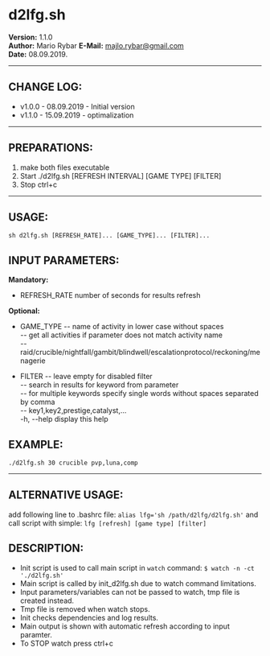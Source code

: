 #  d2lfg.sh 
                       
 **Version:** 1.1.0           
**Author:** Mario Rybar 
**E-Mail:** majlo.rybar@gmail.com         
 **Date:** 08.09.2019. 

 --------------------------------------------------------------------  
## CHANGE LOG:  

* v1.0.0 - 08.09.2019 - Initial version  
* v1.1.0 - 15.09.2019 - optimalization     

-------------------------------------------------------------------------------- 
## PREPARATIONS:         
       
1. make both files executable         
2. Start ./d2lfg.sh [REFRESH INTERVAL] [GAME TYPE] [FILTER]               
3. Stop ctrl+c    
------------------------------------------------------------------------------   
## USAGE: 
 `sh d2lfg.sh [REFRESH_RATE]... [GAME_TYPE]... [FILTER]... `

## INPUT PARAMETERS:  
**Mandatory:**  
 * REFRESH_RATE number of seconds for results refresh         

**Optional:**    
 * GAME_TYPE 
-- name of activity in lower case without spaces   
-- get all activities if parameter does not match activity name   
-- raid/crucible/nightfall/gambit/blindwell/escalationprotocol/reckoning/menagerie  

 * FILTER
-- leave empty for disabled filter   
-- search in results for keyword from parameter                    
-- for multiple keywords specify single words without spaces separated by comma   
-- key1,key2,prestige,catalyst,...   
 -h, --help display this help          
       
## EXAMPLE:                 
 `./d2lfg.sh 30 crucible pvp,luna,comp`    
 
 ---------------------------------------------------------------------------------
## ALTERNATIVE USAGE:  

add following line to .bashrc file: `alias lfg='sh /path/d2lfg/d2lfg.sh'`  and call script with simple: `lfg [refresh] [game type] [filter]`  

## DESCRIPTION:  
- Init script is used to call main script in `watch` command:  `$ watch -n -ct './d2lfg.sh'`   
- Main script is called by init_d2lfg.sh due to watch command limitations.  
- Input parameters/variables can not be passed to watch, tmp file is created instead.  
- Tmp file is removed when watch stops.  
- Init checks dependencies and log results.  
- Main output is shown with automatic refresh according to input paramter.  
- To STOP watch press ctrl+c